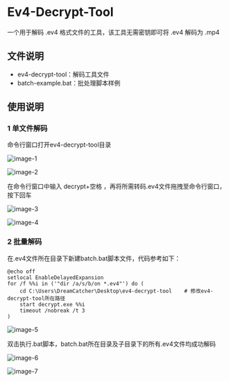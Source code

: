 # Ev4-Decrypt-Tool
一个用于解码 .ev4 格式文件的工具，该工具无需密钥即可将 .ev4 解码为 .mp4

## 文件说明

- ev4-decrypt-tool：解码工具文件
- batch-example.bat：批处理脚本样例

## 使用说明

### 1 单文件解码

命令行窗口打开ev4-decrypt-tool目录

![image-1](https://raw.githubusercontent.com/TheoLee4B/Ev4-Decrypt-Tool/main/images/image-1.png)

![image-2](https://raw.githubusercontent.com/TheoLee4B/Ev4-Decrypt-Tool/main/images/image-2.png)


在命令行窗口中输入 decrypt+空格 ，再将所需转码.ev4文件拖拽至命令行窗口，按下回车

![image-3](https://raw.githubusercontent.com/TheoLee4B/Ev4-Decrypt-Tool/main/images/image-3.png)

![image-4](https://raw.githubusercontent.com/TheoLee4B/Ev4-Decrypt-Tool/main/images/image-4.png)



### 2 批量解码

在.ev4文件所在目录下新建batch.bat脚本文件，代码参考如下：

```shell
@echo off
setlocal EnableDelayedExpansion
for /f %%i in ('"dir /a/s/b/on *.ev4"') do (
	cd C:\Users\DreamCatcher\Desktop\ev4-decrypt-tool    # 修改ev4-decrypt-tool所在路径
	start decrypt.exe %%i
	timeout /nobreak /t 3
)
```

![image-5](https://raw.githubusercontent.com/TheoLee4B/Ev4-Decrypt-Tool/main/images/image-5.png)


双击执行.bat脚本，batch.bat所在目录及子目录下的所有.ev4文件均成功解码

![image-6](https://raw.githubusercontent.com/TheoLee4B/Ev4-Decrypt-Tool/main/images/image-6.png)

![image-7](https://raw.githubusercontent.com/TheoLee4B/Ev4-Decrypt-Tool/main/images/image-7.png)
